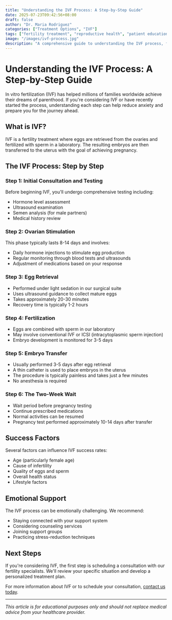 ```yaml
---
title: "Understanding the IVF Process: A Step-by-Step Guide"
date: 2025-07-23T09:42:56+08:00
draft: false
author: "Dr. Maria Rodriguez"
categories: ["Treatment Options", "IVF"]
tags: ["fertility treatment", "reproductive health", "patient education"]
image: "/images/ivf-process.jpg"
description: "A comprehensive guide to understanding the IVF process, from initial consultation to embryo transfer and beyond."
---
```


# Understanding the IVF Process: A Step-by-Step Guide

In vitro fertilization (IVF) has helped millions of families worldwide achieve their dreams of parenthood. If you're considering IVF or have recently started the process, understanding each step can help reduce anxiety and prepare you for the journey ahead.

## What is IVF?

IVF is a fertility treatment where eggs are retrieved from the ovaries and fertilized with sperm in a laboratory. The resulting embryos are then transferred to the uterus with the goal of achieving pregnancy.

## The IVF Process: Step by Step

### Step 1: Initial Consultation and Testing

Before beginning IVF, you'll undergo comprehensive testing including:
- Hormone level assessment
- Ultrasound examination
- Semen analysis (for male partners)
- Medical history review

### Step 2: Ovarian Stimulation

This phase typically lasts 8-14 days and involves:
- Daily hormone injections to stimulate egg production
- Regular monitoring through blood tests and ultrasounds
- Adjustment of medications based on your response

### Step 3: Egg Retrieval

- Performed under light sedation in our surgical suite
- Uses ultrasound guidance to collect mature eggs
- Takes approximately 20-30 minutes
- Recovery time is typically 1-2 hours

### Step 4: Fertilization

- Eggs are combined with sperm in our laboratory
- May involve conventional IVF or ICSI (intracytoplasmic sperm injection)
- Embryo development is monitored for 3-5 days

### Step 5: Embryo Transfer

- Usually performed 3-5 days after egg retrieval
- A thin catheter is used to place embryos in the uterus
- The procedure is typically painless and takes just a few minutes
- No anesthesia is required

### Step 6: The Two-Week Wait

- Wait period before pregnancy testing
- Continue prescribed medications
- Normal activities can be resumed
- Pregnancy test performed approximately 10-14 days after transfer

## Success Factors

Several factors can influence IVF success rates:
- Age (particularly female age)
- Cause of infertility
- Quality of eggs and sperm
- Overall health status
- Lifestyle factors

## Emotional Support

The IVF process can be emotionally challenging. We recommend:
- Staying connected with your support system
- Considering counseling services
- Joining support groups
- Practicing stress-reduction techniques

## Next Steps

If you're considering IVF, the first step is scheduling a consultation with our fertility specialists. We'll review your specific situation and develop a personalized treatment plan.

For more information about IVF or to schedule your consultation, [contact us today](/contact/).

---

*This article is for educational purposes only and should not replace medical advice from your healthcare provider.*
